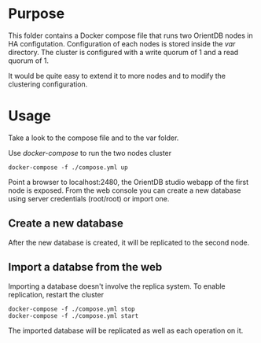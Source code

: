 # Purpose

This folder contains a Docker compose file that runs two OrientDB nodes in HA configutation.
Configuration of each nodes is stored inside the *var* directory.
The cluster is configured with a write quorum of 1 and a read quorum of 1.

It would be quite easy to extend it to more nodes and to modify the clustering configuration.

# Usage

Take a look to the compose file and to the var folder.

Use *docker-compose*  to run the two nodes cluster

```shell
docker-compose -f ./compose.yml up
```

Point a browser to localhost:2480, the OrientDB studio webapp of the first node is exposed.
From the web console you can create a new database using server credentials (root/root) or import one.

## Create a new database

After the new database is created, it will be replicated to the second node.

## Import a databse from the web

Importing a database doesn't involve the replica system. To enable replication, restart the cluster

```shell
docker-compose -f ./compose.yml stop
docker-compose -f ./compose.yml start
```

The imported database will be replicated as well as each operation on it.


